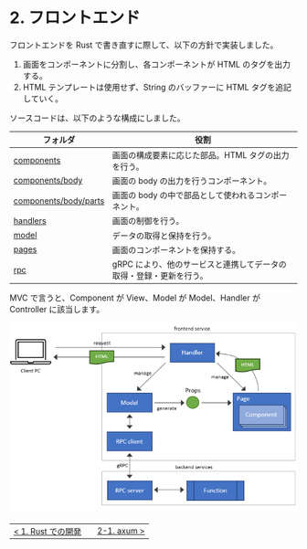 # 2. フロントエンド

フロントエンドを Rust で書き直すに際して、以下の方針で実装しました。

1. 画面をコンポーネントに分割し、各コンポーネントが HTML のタグを出力する。
2. HTML テンプレートは使用せず、String のバッファーに HTML タグを追記していく。

ソースコードは、以下のような構成にしました。

| フォルダ                                                          | 役割                                                                |
| ----------------------------------------------------------------- | ------------------------------------------------------------------- |
| [components](/src/frontend/src/components/)                       | 画面の構成要素に応じた部品。HTML タグの出力を行う。                 |
| [components/body](/src/frontend/src/components/body/)             | 画面の body の出力を行うコンポーネント。                            |
| [components/body/parts](/src/frontend/src/components/body/parts/) | 画面の body の中で部品として使われるコンポーネント。                |
| [handlers](/src/frontend/src/handlers/)                           | 画面の制御を行う。                                                  |
| [model](/src/frontend/src/model/)                                 | データの取得と保持を行う。                                          |
| [pages](/src/frontend/src/pages/)                                 | 画面のコンポーネントを保持する。                                    |
| [rpc](/src/frontend/src/rpc/)                                     | gRPC により、他のサービスと連携してデータの取得・登録・更新を行う。 |

MVC で言うと、Component が View、Model が Model、Handler が Controller に該当します。

![diagram](/docs/rust/img/diagram1.png)

<table style="width: 90%; margin-top: 20px;">
<tr>
<td style="text-align: left"><a href="../1.development/1-0.development.md">&lt;&nbsp;1. Rust での開発</a></td>
<td></td>
<td style="text-align: right"><a href="./2-1.axum.md">2-1. axum&nbsp;&gt;</a></td>
</tr>
</table>
